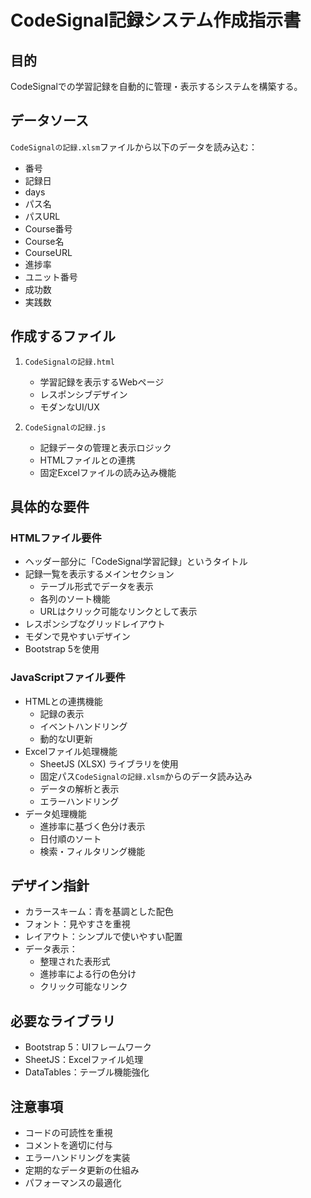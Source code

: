 # CodeSignal記録システム作成指示書

## 目的

CodeSignalでの学習記録を自動的に管理・表示するシステムを構築する。

## データソース

`CodeSignalの記録.xlsm`ファイルから以下のデータを読み込む：
- 番号
- 記録日
- days
- パス名
- パスURL
- Course番号
- Course名
- CourseURL
- 進捗率
- ユニット番号
- 成功数
- 実践数

## 作成するファイル

1. `CodeSignalの記録.html`
   - 学習記録を表示するWebページ
   - レスポンシブデザイン
   - モダンなUI/UX

2. `CodeSignalの記録.js`
   - 記録データの管理と表示ロジック
   - HTMLファイルとの連携
   - 固定Excelファイルの読み込み機能

## 具体的な要件

### HTMLファイル要件

- ヘッダー部分に「CodeSignal学習記録」というタイトル
- 記録一覧を表示するメインセクション
  - テーブル形式でデータを表示
  - 各列のソート機能
  - URLはクリック可能なリンクとして表示
- レスポンシブなグリッドレイアウト
- モダンで見やすいデザイン
- Bootstrap 5を使用

### JavaScriptファイル要件

- HTMLとの連携機能
  - 記録の表示
  - イベントハンドリング
  - 動的なUI更新
- Excelファイル処理機能
  - SheetJS (XLSX) ライブラリを使用
  - 固定パス`CodeSignalの記録.xlsm`からのデータ読み込み
  - データの解析と表示
  - エラーハンドリング
- データ処理機能
  - 進捗率に基づく色分け表示
  - 日付順のソート
  - 検索・フィルタリング機能

## デザイン指針

- カラースキーム：青を基調とした配色
- フォント：見やすさを重視
- レイアウト：シンプルで使いやすい配置
- データ表示：
  - 整理された表形式
  - 進捗率による行の色分け
  - クリック可能なリンク

## 必要なライブラリ

- Bootstrap 5：UIフレームワーク
- SheetJS：Excelファイル処理
- DataTables：テーブル機能強化

## 注意事項

- コードの可読性を重視
- コメントを適切に付与
- エラーハンドリングを実装
- 定期的なデータ更新の仕組み
- パフォーマンスの最適化
